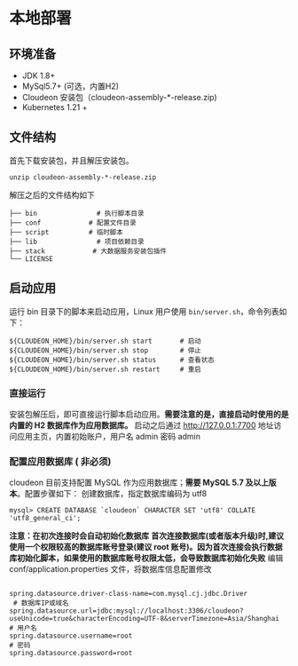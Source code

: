 

# 本地部署
## 环境准备

- JDK 1.8+
- MySql5.7+ (可选，内置H2)
- Cloudeon 安装包（cloudeon-assembly-*-release.zip)
- Kubernetes 1.21 +
## 文件结构
首先下载安装包，并且解压安装包。
```
unzip cloudeon-assembly-*-release.zip
```
解压之后的文件结构如下
```
├── bin               # 执行脚本目录
├── conf            # 配置文件目录
├── script          # 临时脚本
├── lib               # 项目依赖目录
├── stack            # 大数据服务安装包插件
└── LICENSE
```
## 启动应用
运行 bin 目录下的脚本来启动应用，Linux 用户使用 `bin/server.sh`，命令列表如下：
```
${CLOUDEON_HOME}/bin/server.sh start       # 启动
${CLOUDEON_HOME}/bin/server.sh stop        # 停止
${CLOUDEON_HOME}/bin/server.sh status      # 查看状态
${CLOUDEON_HOME}/bin/server.sh restart     # 重启
```
### 直接运行
安装包解压后，即可直接运行脚本启动应用。**需要注意的是，直接启动时使用的是内置的 H2 数据库作为应用数据库。**
启动之后通过 http://127.0.0.1:7700 地址访问应用主页，内置初始账户，用户名 admin 密码 admin
### 配置应用数据库 ( 非必须)
cloudeon 目前支持配置 MySQL 作为应用数据库；**需要 MySQL 5.7 及以上版本**。配置步骤如下：
创建数据库，指定数据库编码为 utf8
```
mysql> CREATE DATABASE `cloudeon` CHARACTER SET 'utf8' COLLATE 'utf8_general_ci';
```
**注意：在初次连接时会自动初始化数据库**
**首次连接数据库(或者版本升级)时,建议使用一个权限较高的数据库账号登录(建议 root 账号)。因为首次连接会执行数据库初始化脚本，如果使用的数据库账号权限太低，会导致数据库初始化失败**
编辑 conf/application.properties 文件，将数据库信息配置修改
```properties
       
spring.datasource.driver-class-name=com.mysql.cj.jdbc.Driver
 # 数据库IP或域名
spring.datasource.url=jdbc:mysql://localhost:3306/cloudeon?useUnicode=true&characterEncoding=UTF-8&serverTimezone=Asia/Shanghai
# 用户名
spring.datasource.username=root
# 密码
spring.datasource.password=root
```

